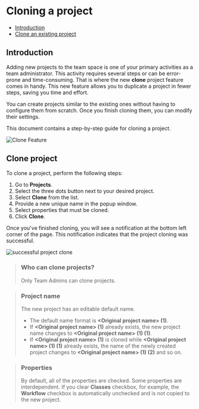 # Cloning a project
  - [Introduction](#introduction)
  - [Clone an existing project](#clone-an-existing-project)
## Introduction
 
Adding new projects to the team space is one of your primary activities as a team administrator. This activity requires several steps or can be error-prone and time-consuming. That is where the new **clone** project feature comes in handy. This new feature allows you to duplicate a project in fewer steps, saving you time and effort.
 
You can create projects similar to the existing ones without having to configure them from scratch. Once you finish cloning them, you can modify their settings.
 
This document contains a step-by-step guide for cloning a project.

![Clone Feature](https://user-images.githubusercontent.com/10261553/207786005-4f7c0b08-a834-470e-b008-32d462c8b272.png)

## Clone project

To clone a project, perform the following steps:

1. Go to **Projects**.
2. Select the three dots button next to your desired project.
3. Select **Clone** from the list.
4. Provide a new unique name in the popup window.
5. Select properties that must be cloned.
6. Click **Clone**.

Once you've finished cloning, you will see a notification at the bottom left corner of the page. This notification indicates that the project cloning was successful.

![successful project clone](https://user-images.githubusercontent.com/10261553/207838145-3e79c971-2c8e-4d73-a45e-1ceda3ad2533.png)


> ### Who can clone projects?
>Only Team Admins can clone projects.

> ### Project name
>The new project has an editable default name.
>- The default name format is **\<Original project name\> (1)**. 
> - If **\<Original project
name\> (1)** already exists, the new project name changes to **\<Original project name\> (1) (1)**. 
> - If **\<Original project name\> (1)** is cloned while **\<Original project name\> (1) (1)** already exists, the name of the newly created project changes to **\<Original project name\> (1) (2)** and so on.

> ### Properties
> By default, all of the properties are checked. Some properties are interdependent. If you clear **Classes** checkbox, for example, the **Workflow** checkbox is automatically unchecked and is not copied to the new project.